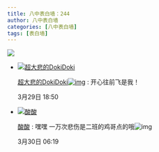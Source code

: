 ```yaml
---
title: 八中表白墙：244
author: 八中表白墙
categories: [八中表白墙]
tags: [表白墙]
---
```


![](https://img.urlnode.com/file/e9f38022e42aa2291b994.jpg)

- [![超大悲的DokiDoki](http://qlogo3.store.qq.com/qzone/1554628674/1554628674/30?1678744370)](http://user.qzone.qq.com/1554628674)

  [超大悲的DokiDoki![img](http://qzonestyle.gtimg.cn/qzone/em/e328049.gif)](http://user.qzone.qq.com/1554628674) : 开心往前飞是我！

  3月29日 18:50

- [![酸酸](http://qlogo2.store.qq.com/qzone/1469095325/1469095325/30?1679162219)](http://user.qzone.qq.com/1469095325)

  [酸酸](http://user.qzone.qq.com/1469095325) : 嘿嘿  一万次悲伤是二班的鸡哥点的哦![img](http://qzonestyle.gtimg.cn/qzone/em/e20240.gif)

  3月30日 06:19